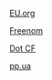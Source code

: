 [EU.org](https://nic.eu.org/)

[Freenom](https://www.freenom.com/)

[Dot CF](http://www.dot.cf/)

[pp.ua](https://nic.ua/en/domains/.pp.ua)
